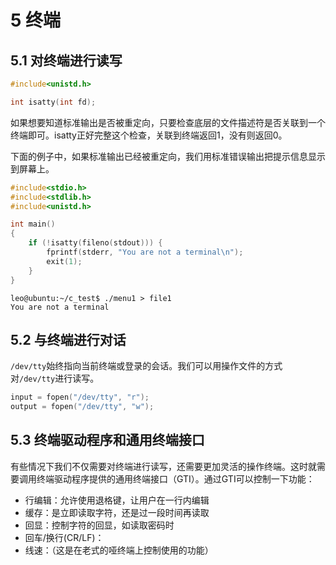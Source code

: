 # 5 终端

## 5.1 对终端进行读写

```c
#include<unistd.h>

int isatty(int fd);
```

如果想要知道标准输出是否被重定向，只要检查底层的文件描述符是否关联到一个终端即可。isatty正好完整这个检查，关联到终端返回1，没有则返回0。

下面的例子中，如果标准输出已经被重定向，我们用标准错误输出把提示信息显示到屏幕上。

```c
#include<stdio.h>
#include<stdlib.h>
#include<unistd.h>

int main()
{
    if (!isatty(fileno(stdout))) {
        fprintf(stderr, "You are not a terminal\n");
        exit(1);
    }
}
```

```
leo@ubuntu:~/c_test$ ./menu1 > file1
You are not a terminal
```

## 5.2 与终端进行对话

`/dev/tty`始终指向当前终端或登录的会话。我们可以用操作文件的方式对`/dev/tty`进行读写。

```c
input = fopen("/dev/tty", "r");
output = fopen("/dev/tty", "w");
```

## 5.3 终端驱动程序和通用终端接口

有些情况下我们不仅需要对终端进行读写，还需要更加灵活的操作终端。这时就需要调用终端驱动程序提供的通用终端接口（GTI）。通过GTI可以控制一下功能：

- 行编辑：允许使用退格键，让用户在一行内编辑
- 缓存：是立即读取字符，还是过一段时间再读取
- 回显：控制字符的回显，如读取密码时
- 回车/换行(CR/LF)：
- 线速：（这是在老式的哑终端上控制使用的功能）
